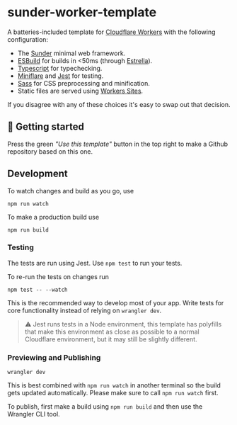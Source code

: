 # sunder-worker-template

A batteries-included template for [Cloudflare Workers](https://workers.cloudflare.com) with the following configuration:

* The [Sunder](https://sunderjs.com) minimal web framework.
* [ESBuild](https://esbuild.github.io/) for builds in <50ms (through [Estrella](https://github.com/rsms/estrella)).
* [Typescript](https://www.typescriptlang.org/) for typechecking.
* [Miniflare](https://miniflare.dev) and [Jest](https://jestjs.io/) for testing.
* [Sass](https://sass-lang.com/) for CSS preprocessing and minification.
* Static files are served using [Workers Sites](https://developers.cloudflare.com/workers/platform/sites).

If you disagree with any of these choices it's easy to swap out that decision.

## 🚀 Getting started

Press the green *"Use this template"* button in the top right to make a Github repository based on this one.

## Development

To watch changes and build as you go, use 
```
npm run watch
```

To make a production build use
```
npm run build
```

### Testing

The tests are run using Jest. Use `npm test` to run your tests.

To re-run the tests on changes run
```
npm test -- --watch
```

This is the recommended way to develop most of your app. Write tests for core functionality instead of relying on `wrangler dev`.

> ⚠️ Jest runs tests in a Node environment, this template has polyfills that make this environment as close as possible to a normal Cloudflare environment, but it may still be slightly different.

### Previewing and Publishing
```
wrangler dev
```

This is best combined with `npm run watch` in another terminal so the build gets updated automatically. Please make sure to call `npm run watch` first.

To publish, first make a build using `npm run build` and then use the Wrangler CLI tool.
